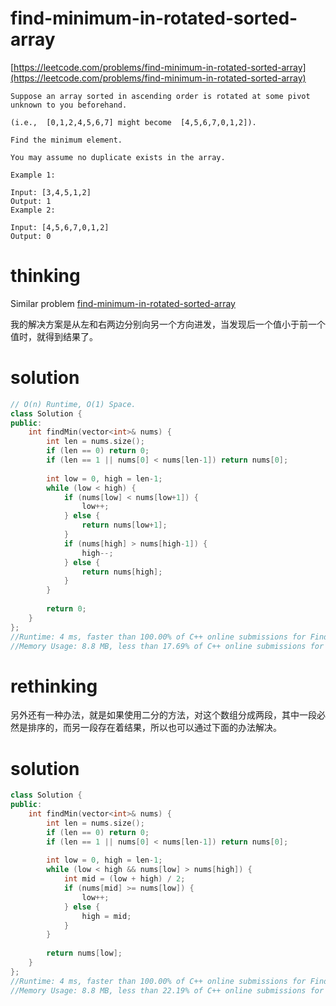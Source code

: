 # find-minimum-in-rotated-sorted-array

[https://leetcode.com/problems/find-minimum-in-rotated-sorted-array](https://leetcode.com/problems/find-minimum-in-rotated-sorted-array)

```
Suppose an array sorted in ascending order is rotated at some pivot unknown to you beforehand.

(i.e.,  [0,1,2,4,5,6,7] might become  [4,5,6,7,0,1,2]).

Find the minimum element.

You may assume no duplicate exists in the array.

Example 1:

Input: [3,4,5,1,2] 
Output: 1
Example 2:

Input: [4,5,6,7,0,1,2]
Output: 0
```

# thinking
Similar problem [find-minimum-in-rotated-sorted-array](https://github.com/xuwenzhi/leetcode/blob/master/array/find-minimum-in-rotated-sorted-array.md)

我的解决方案是从左和右两边分别向另一个方向进发，当发现后一个值小于前一个值时，就得到结果了。

# solution

```c++
// O(n) Runtime, O(1) Space.
class Solution {
public:
    int findMin(vector<int>& nums) {
        int len = nums.size();
        if (len == 0) return 0;
        if (len == 1 || nums[0] < nums[len-1]) return nums[0];
        
        int low = 0, high = len-1;
        while (low < high) {
            if (nums[low] < nums[low+1]) {
                low++;
            } else {
                return nums[low+1];
            }
            if (nums[high] > nums[high-1]) {
                high--;
            } else {
                return nums[high];
            }
        }
        
        return 0;
    }
};
//Runtime: 4 ms, faster than 100.00% of C++ online submissions for Find Minimum in Rotated Sorted Array.
//Memory Usage: 8.8 MB, less than 17.69% of C++ online submissions for Find Minimum in Rotated Sorted Array.
```

# rethinking

另外还有一种办法，就是如果使用二分的方法，对这个数组分成两段，其中一段必然是排序的，而另一段存在着结果，所以也可以通过下面的办法解决。

# solution

```c++
class Solution {
public:
    int findMin(vector<int>& nums) {
        int len = nums.size();
        if (len == 0) return 0;
        if (len == 1 || nums[0] < nums[len-1]) return nums[0];
        
        int low = 0, high = len-1;
        while (low < high && nums[low] > nums[high]) {
            int mid = (low + high) / 2;
            if (nums[mid] >= nums[low]) {
                low++;
            } else {
                high = mid;
            }
        }
        
        return nums[low];
    }
};
//Runtime: 4 ms, faster than 100.00% of C++ online submissions for Find Minimum in Rotated Sorted Array.
//Memory Usage: 8.8 MB, less than 22.19% of C++ online submissions for Find Minimum in Rotated Sorted Array.
```

